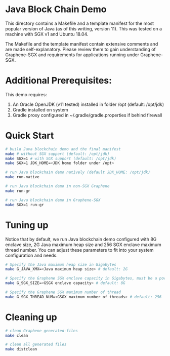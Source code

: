 # Java Block Chain Demo

This directory contains a Makefile and a template manifest for the most
popular version of Java (as of this writing, version 11). This was tested
on a machine with SGX v1 and Ubuntu 18.04.

The Makefile and the template manifest contain extensive comments and are made
self-explanatory. Please review them to gain understanding of Graphene-SGX
and requirements for applications running under Graphene-SGX.

# Additional Prerequisites:

This demo requires:
1. An Oracle OpenJDK (v11 tested) installed in folder /opt (default: /opt/jdk)
2. Gradle installed on system
3. Gradle proxy configured in ~/.gradle/gradle.properties if behind firewall

# Quick Start

```sh
# build Java blockchain demo and the final manifest
make # without SGX support (default: /opt/jdk)
make SGX=1 # with SGX support (default: /opt/jdk)
make SGX=1 JDK_HOME=<JDK home folder under /opt>

# run Java blockchain demo natively (default JDK_HOME: /opt/jdk)
make run-native

# run Java blockchain demo in non-SGX Graphene
make run-gr

# run Java blockchain demo in Graphene-SGX
make SGX=1 run-gr
```

# Tuning up

Notice that by default, we run Java blockchain demo configured with 8G enclave size, 2G Java maximum
heap size and 256 SGX enclave maximum thread number. You can adjust these parameters to fit into
your system configuration and needs.

```sh
# Specify the Java maximum heap size in Gigabytes
make G_JAVA_XMX=<Java maximum heap size> # default: 2G

# Specify the Graphene SGX enclave capacity in Gigabytes, must be a power of 2
make G_SGX_SIZE=<GSGX enclave capacity> # default: 8G

# Specify the Graphene SGX maximum number of thread
make G_SGX_THREAD_NUM=<GSGX maximum number of threads> # default: 256
```

# Cleaning up

```sh
# clean Graphene generated-files
make clean

# clean all generated files
make distclean
```
